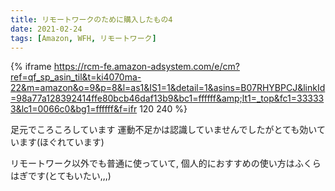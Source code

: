 ```yaml
---
title: リモートワークのために購入したもの4
date: 2021-02-24
tags: [Amazon, WFH, リモートワーク]
---
```


{% iframe https://rcm-fe.amazon-adsystem.com/e/cm?ref=qf_sp_asin_til&t=ki4070ma-22&m=amazon&o=9&p=8&l=as1&IS1=1&detail=1&asins=B07RHYBPCJ&linkId=98a77a128392414ffe80bcb46daf13b9&bc1=ffffff&amp;lt1=_top&fc1=333333&lc1=0066c0&bg1=ffffff&f=ifr 120 240 %}

足元でころころしています
運動不足かは認識していませんでしたがとても効いています(ほぐれています)

リモートワーク以外でも普通に使っていて, 個人的におすすめの使い方はふくらはぎです(とてもいたい,,,)
